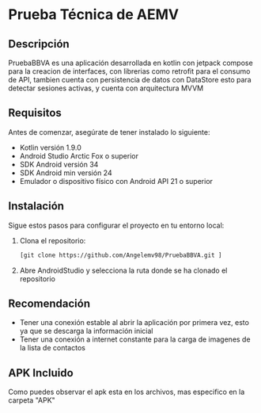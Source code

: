 # Prueba Técnica de AEMV

## Descripción
PruebaBBVA es una aplicación desarrollada en kotlin con jetpack compose para la creacion de interfaces, con librerias como retrofit para el consumo de API, 
tambien cuenta con persistencia de datos con DataStore esto para detectar sesiones activas, y cuenta con arquitectura MVVM

## Requisitos
Antes de comenzar, asegúrate de tener instalado lo siguiente:

- Kotlin versión 1.9.0
- Android Studio Arctic Fox o superior
- SDK Android versión 34
- SDK Android min versión 24
- Emulador o dispositivo físico con Android API 21 o superior

## Instalación
Sigue estos pasos para configurar el proyecto en tu entorno local:

1. Clona el repositorio:
   ```bash
   [git clone https://github.com/Angelemv98/PruebaBBVA.git ]
   
2. Abre AndroidStudio y selecciona la ruta donde se ha clonado el repositorio

## Recomendación
- Tener una conexión estable al abrir la aplicación por primera vez, esto ya que se descarga la información inicial
- Tener una conexión a internet constante para la carga de imagenes de la lista de contactos

## APK Incluido
Como puedes observar el apk esta en los archivos, mas especifico en la carpeta "APK" 
